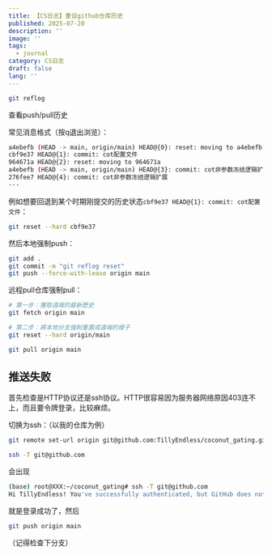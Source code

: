 ```yaml
---
title: 【CS日志】重设github仓库历史
published: 2025-07-20
description: ''
image: ''
tags:
  - journal
category: CS日志
draft: false
lang: ''
---
```

```bash
git reflog
```
查看push/pull历史

常见消息格式（按q退出浏览）：
```bash
a4ebefb (HEAD -> main, origin/main) HEAD@{0}: reset: moving to a4ebefb
cbf9e37 HEAD@{1}: commit: cot配置文件
964671a HEAD@{2}: reset: moving to 964671a
a4ebefb (HEAD -> main, origin/main) HEAD@{3}: commit: cot非参数冻结逻辑扩展
276fee7 HEAD@{4}: commit: cot非参数冻结逻辑扩展
···
```
例如想要回退到某个时期刚提交的历史状态`cbf9e37 HEAD@{1}: commit: cot配置文件`：
```bash
git reset --hard cbf9e37
```
然后本地强制push：
```bash
git add .
git commit -m "git reflog reset"
git push --force-with-lease origin main
```

远程pull仓库强制pull：
```bash
# 第一步：獲取遠端的最新歷史
git fetch origin main

# 第二步：將本地分支強制重置成遠端的樣子
git reset --hard origin/main

git pull origin main
```

## 推送失败
首先检查是HTTP协议还是ssh协议。HTTP很容易因为服务器网络原因403连不上，而且要令牌登录，比较麻烦。

切换为ssh：（以我的仓库为例）
```bash
git remote set-url origin git@github.com:TillyEndless/coconut_gating.git

ssh -T git@github.com
```
会出现
```bash
(base) root@XXX:~/coconut_gating# ssh -T git@github.com
Hi TillyEndless! You've successfully authenticated, but GitHub does not provide shell access.
```
就是登录成功了，然后
```bash
git push origin main
```
（记得检查下分支）
